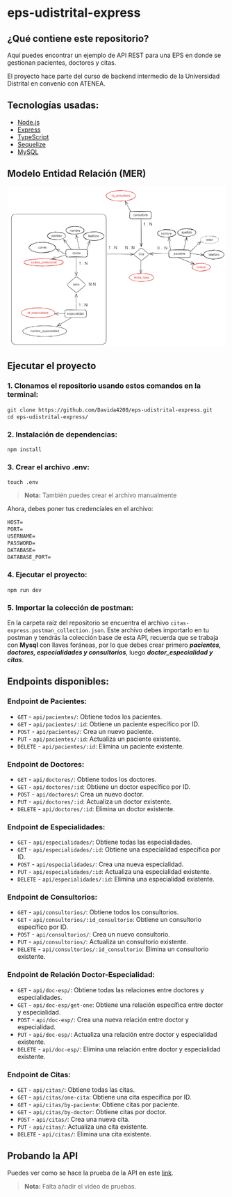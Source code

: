 # eps-udistrital-express

## ¿Qué contiene este repositorio?
Aquí puedes encontrar un ejemplo de API REST para una EPS en donde se gestionan pacientes, doctores y citas.

El proyecto hace parte del curso de backend intermedio de la Universidad Distrital en convenio con ATENEA.

## Tecnologías usadas:

- [Node.js](https://nodejs.org/)
- [Express](https://expressjs.com/es/)
- [TypeScript](https://www.typescriptlang.org/)
- [Sequelize](https://sequelize.org/)
- [MySQL](https://dev.mysql.com/doc/)

## Modelo Entidad Relación (MER)
![Alt text](./assets/image.png)

## Ejecutar el proyecto

### 1. Clonamos el repositorio usando estos comandos en la terminal:

```
git clone https://github.com/Davida4200/eps-udistrital-express.git
cd eps-udistrital-express/
```

### 2. Instalación de dependencias:
```
npm install
```

### 3. Crear el archivo .env:
```
touch .env
```
> **Nota:** También puedes crear el archivo manualmente

Ahora, debes poner tus credenciales en el archivo:
```
HOST=
PORT=
USERNAME=
PASSWORD=
DATABASE=
DATABASE_PORT=
```

### 4. Ejecutar el proyecto:
```
npm run dev
```

### 5. Importar la colección de postman:
En la carpeta raíz del repositorio se encuentra el archivo `citas-express.postman_collection.json`.
Este archivo debes importarlo en tu postman y tendrás la colección base de esta API, recuerda que se trabaja con **Mysql** con llaves foráneas, por lo que debes crear primero ***pacientes, doctores, especialidades y consultorios***, luego ***doctor_especialidad y citas***.

## Endpoints disponibles:

### Endpoint de Pacientes:

- `GET` - `api/pacientes/`: Obtiene todos los pacientes.
- `GET` - `api/pacientes/:id`: Obtiene un paciente específico por ID.
- `POST` - `api/pacientes/`: Crea un nuevo paciente.
- `PUT` - `api/pacientes/:id`: Actualiza un paciente existente.
- `DELETE` - `api/pacientes/:id`: Elimina un paciente existente.

### Endpoint de Doctores:

- `GET` - `api/doctores/`: Obtiene todos los doctores.
- `GET` - `api/doctores/:id`: Obtiene un doctor específico por ID.
- `POST` - `api/doctores/`: Crea un nuevo doctor.
- `PUT` - `api/doctores/:id`: Actualiza un doctor existente.
- `DELETE` - `api/doctores/:id`: Elimina un doctor existente.

### Endpoint de Especialidades:

- `GET` - `api/especialidades/`: Obtiene todas las especialidades.
- `GET` - `api/especialidades/:id`: Obtiene una especialidad específica por ID.
- `POST` - `api/especialidades/`: Crea una nueva especialidad.
- `PUT` - `api/especialidades/:id`: Actualiza una especialidad existente.
- `DELETE` - `api/especialidades/:id`: Elimina una especialidad existente.

### Endpoint de Consultorios:

- `GET` - `api/consultorios/`: Obtiene todos los consultorios.
- `GET` - `api/consultorios/:id_consultorio`: Obtiene un consultorio específico por ID.
- `POST` - `api/consultorios/`: Crea un nuevo consultorio.
- `PUT` - `api/consultorios/`: Actualiza un consultorio existente.
- `DELETE` - `api/consultorios/:id_consultorio`: Elimina un consultorio existente.

### Endpoint de Relación Doctor-Especialidad:

- `GET` - `api/doc-esp/`: Obtiene todas las relaciones entre doctores y especialidades.
- `GET` - `api/doc-esp/get-one`: Obtiene una relación específica entre doctor y especialidad.
- `POST` - `api/doc-esp/`: Crea una nueva relación entre doctor y especialidad.
- `PUT` - `api/doc-esp/`: Actualiza una relación entre doctor y especialidad existente.
- `DELETE` - `api/doc-esp/`: Elimina una relación entre doctor y especialidad existente.

### Endpoint de Citas:

- `GET` - `api/citas/`: Obtiene todas las citas.
- `GET` - `api/citas/one-cita`: Obtiene una cita específica por ID.
- `GET` - `api/citas/by-paciente`: Obtiene citas por paciente.
- `GET` - `api/citas/by-doctor`: Obtiene citas por doctor.
- `POST` - `api/citas/`: Crea una nueva cita.
- `PUT` - `api/citas/`: Actualiza una cita existente.
- `DELETE` - `api/citas/`: Elimina una cita existente.

## Probando la API
Puedes ver como se hace la prueba de la API en este [link](#).
> **Nota:** Falta añadir el video de pruebas.